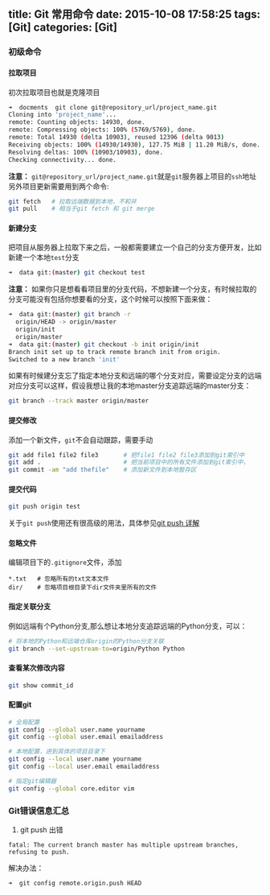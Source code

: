 title: Git 常用命令
date: 2015-10-08 17:58:25
tags: [Git]
categories: [Git]
---
### 初级命令

#### 拉取项目
初次拉取项目也就是克隆项目
```bash
➜  docments  git clone git@repository_url/project_name.git
Cloning into 'project_name'...
remote: Counting objects: 14930, done.
remote: Compressing objects: 100% (5769/5769), done.
remote: Total 14930 (delta 10903), reused 12396 (delta 9013)
Receiving objects: 100% (14930/14930), 127.75 MiB | 11.20 MiB/s, done.
Resolving deltas: 100% (10903/10903), done.
Checking connectivity... done.
```
**注意：** `git@repository_url/project_name.git`就是`git`服务器上项目的`ssh`地址
另外项目更新需要用到两个命令:
```bash
git fetch   # 拉取远端数据到本地，不和并
git pull    # 相当于git fetch 和 git merge
```

#### 新建分支
把项目从服务器上拉取下来之后，一般都需要建立一个自己的分支方便开发，比如新建一个本地`test`分支
```bash
➜  data git:(master) git checkout test
```
**注意：** 如果你只是想看看项目里的分支代码，不想新建一个分支，有时候拉取的分支可能没有包括你想要看的分支，这个时候可以按照下面来做：
```bash
➜  data git:(master) git branch -r
  origin/HEAD -> origin/master
  origin/init
  origin/master
➜  data git:(master) git checkout -b init origin/init 
Branch init set up to track remote branch init from origin.
Switched to a new branch 'init'
```
如果有时候建分支忘了指定本地分支和远端的哪个分支对应，需要设定分支的远端对应分支可以这样，假设我想让我的本地master分支追踪远端的master分支：
```bash
git branch --track master origin/master
```

#### 提交修改
添加一个新文件，`git`不会自动跟踪，需要手动
```bash
git add file1 file2 file3       # 把file1 file2 file3添加到git索引中
git add .                       # 把当前项目中的所有文件添加到git索引中，
git commit -am "add thefile"    # 添加新文件到本地暂存区
```

#### 提交代码
```bash
git push origin test
```
关于`git push`使用还有很高级的用法，具体参见[git push 详解](http://www.yiibai.com/git/git_push.html)

#### 忽略文件
编辑项目下的`.gitignore`文件，添加
```
*.txt   # 忽略所有的txt文本文件
dir/    # 忽略项目根目录下dir文件夹里所有的文件
```

#### 指定关联分支
例如远端有个Python分支,那么想让本地分支追踪远端的Python分支，可以：
```bash
# 将本地的Python和远端仓库origin的Python分支关联
git branch --set-upstream-to=origin/Python Python
```

#### 查看某次修改内容
```bash
git show commit_id
```

#### 配置git

```bash
# 全局配置
git config --global user.name yourname
git config --global user.email emailaddress

# 本地配置，进到具体的项目目录下
git config --local user.name yourname
git config --local user.email emailaddress

# 指定git编辑器
git config --global core.editor vim
```


### Git错误信息汇总
1. git push 出错
```
fatal: The current branch master has multiple upstream branches, refusing to push.
```
解决办法：
```bash
➜  git config remote.origin.push HEAD
```

